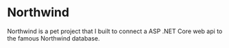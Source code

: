 # Northwind
Northwind is a pet project that I built to connect a ASP .NET Core web api to the famous Northwind database.
